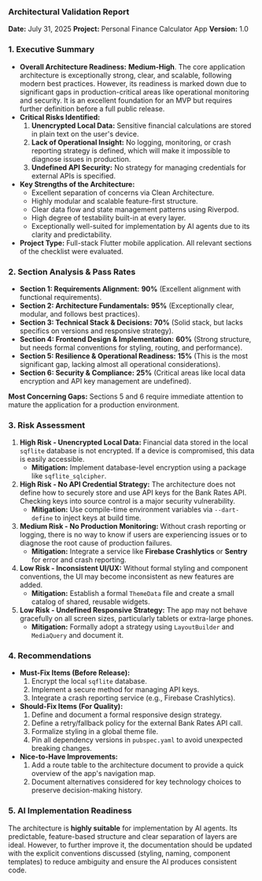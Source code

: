 ### **Architectural Validation Report**

**Date:** July 31, 2025
**Project:** Personal Finance Calculator App
**Version:** 1.0

### 1. Executive Summary

-   **Overall Architecture Readiness:** **Medium-High**. The core application architecture is exceptionally strong, clear, and scalable, following modern best practices. However, its readiness is marked down due to significant gaps in production-critical areas like operational monitoring and security. It is an excellent foundation for an MVP but requires further definition before a full public release.
-   **Critical Risks Identified:**
    1.  **Unencrypted Local Data:** Sensitive financial calculations are stored in plain text on the user's device.
    2.  **Lack of Operational Insight:** No logging, monitoring, or crash reporting strategy is defined, which will make it impossible to diagnose issues in production.
    3.  **Undefined API Security:** No strategy for managing credentials for external APIs is specified.
-   **Key Strengths of the Architecture:**
    -   Excellent separation of concerns via Clean Architecture.
    -   Highly modular and scalable feature-first structure.
    -   Clear data flow and state management patterns using Riverpod.
    -   High degree of testability built-in at every layer.
    -   Exceptionally well-suited for implementation by AI agents due to its clarity and predictability.
-   **Project Type:** Full-stack Flutter mobile application. All relevant sections of the checklist were evaluated.

### 2. Section Analysis & Pass Rates

-   **Section 1: Requirements Alignment:** **90%** (Excellent alignment with functional requirements).
-   **Section 2: Architecture Fundamentals:** **95%** (Exceptionally clear, modular, and follows best practices).
-   **Section 3: Technical Stack & Decisions:** **70%** (Solid stack, but lacks specifics on versions and responsive strategy).
-   **Section 4: Frontend Design & Implementation:** **60%** (Strong structure, but needs formal conventions for styling, routing, and performance).
-   **Section 5: Resilience & Operational Readiness:** **15%** (This is the most significant gap, lacking almost all operational considerations).
-   **Section 6: Security & Compliance:** **25%** (Critical areas like local data encryption and API key management are undefined).

**Most Concerning Gaps:** Sections 5 and 6 require immediate attention to mature the application for a production environment.

### 3. Risk Assessment

1.  **High Risk - Unencrypted Local Data:** Financial data stored in the local `sqflite` database is not encrypted. If a device is compromised, this data is easily accessible.
    -   **Mitigation:** Implement database-level encryption using a package like `sqflite_sqlcipher`.
2.  **High Risk - No API Credential Strategy:** The architecture does not define how to securely store and use API keys for the Bank Rates API. Checking keys into source control is a major security vulnerability.
    -   **Mitigation:** Use compile-time environment variables via `--dart-define` to inject keys at build time.
3.  **Medium Risk - No Production Monitoring:** Without crash reporting or logging, there is no way to know if users are experiencing issues or to diagnose the root cause of production failures.
    -   **Mitigation:** Integrate a service like **Firebase Crashlytics** or **Sentry** for error and crash reporting.
4.  **Low Risk - Inconsistent UI/UX:** Without formal styling and component conventions, the UI may become inconsistent as new features are added.
    -   **Mitigation:** Establish a formal `ThemeData` file and create a small catalog of shared, reusable widgets.
5.  **Low Risk - Undefined Responsive Strategy:** The app may not behave gracefully on all screen sizes, particularly tablets or extra-large phones.
    -   **Mitigation:** Formally adopt a strategy using `LayoutBuilder` and `MediaQuery` and document it.

### 4. Recommendations

-   **Must-Fix Items (Before Release):**
    1.  Encrypt the local `sqflite` database.
    2.  Implement a secure method for managing API keys.
    3.  Integrate a crash reporting service (e.g., Firebase Crashlytics).
-   **Should-Fix Items (For Quality):**
    1.  Define and document a formal responsive design strategy.
    2.  Define a retry/fallback policy for the external Bank Rates API call.
    3.  Formalize styling in a global theme file.
    4.  Pin all dependency versions in `pubspec.yaml` to avoid unexpected breaking changes.
-   **Nice-to-Have Improvements:**
    1.  Add a route table to the architecture document to provide a quick overview of the app's navigation map.
    2.  Document alternatives considered for key technology choices to preserve decision-making history.

### 5. AI Implementation Readiness

The architecture is **highly suitable** for implementation by AI agents. Its predictable, feature-based structure and clear separation of layers are ideal. However, to further improve it, the documentation should be updated with the explicit conventions discussed (styling, naming, component templates) to reduce ambiguity and ensure the AI produces consistent code.
